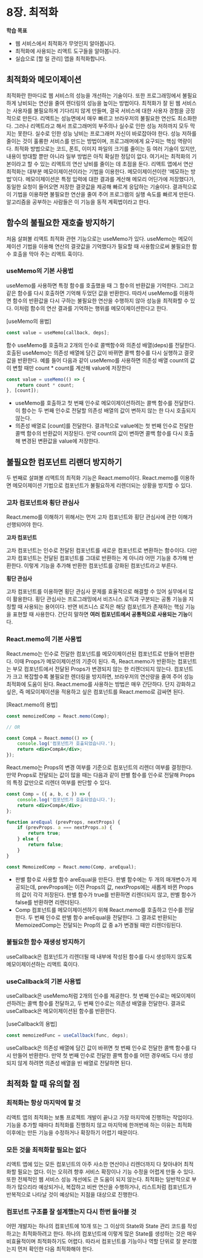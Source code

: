 # 8장. 최적화

**학습 목표**

- 웹 서비스에서 최적화가 무엇인지 알아봅니다.
- 최적화에 사용되는 리액트 도구들을 알아봅니다.
- 실습으로 [할 일 관리] 앱을 최적화합니다.

## 최적화와 메모이제이션

최적화란 한마디로 웹 서비스의 성능을 개선하는 기술이다. 또한 프로그래밍에서 불필요하게 낭비되는 연산을 줄여 렌더링의 성능을 높이는 방법이다. 최적화가 잘 된 웹 서비스는 사용자를 불필요하게 기다리지 않게 만들며, 결국 서비스에 대한 사용자 경험을 긍정적으로 만든다.
리액트는 성능면에서 매우 빠르고 브라우저의 불필요한 연산도 최소화한다. 그러나 리액트라고 해서 프로그래머의 부주의나 실수로 인한 성능 저하까지 모두 막지는 못한다. 실수로 인한 성능 낭비는 프로그래머 자신이 바로잡아야 한다. 성능 저하를 줄이는 것이 훌륭한 서비스를 만드는 방법이며, 프로그래머에게 요구되는 핵심 역량이다.
최적화 방법으로는 코드, 폰트, 이미지 파일의 크기를 줄이는 등 여러 기술이 있지만, 내용이 방대할 뿐만 아니라 일부 방법은 아직 확실한 정답이 없다. 여기서는 최적화의 기본이라고 할 수 있는 리액트의 연산 낭비를 줄이는 데 초점을 둔다.
리액트 앱에서 연산 최적화는 대부분 메모이제이션이라는 기법을 이용한다. 메모이제이션이란 '메모하는 방법'이다. 메모이제이션은 특정 입력에 대한 결과를 계산해 메모리 어딘가에 저장했다가, 동일한 요청이 들어오면 저장한 결괏값을 제공해 빠르게 응답하는 기술이다. 결과적으로 이 기법을 이용하면 불필요한 연산을 줄여 주어 프로그램의 실행 속도를 빠르게 만든다. 알고리즘을 공부하는 사람들은 이 기능을 동적 계획법이라고 한다.

## 함수의 불필요한 재호출 방지하기

처음 살펴볼 리액트 최적화 관현 기능으로는 useMemo가 있다. useMemo는 메모이제이션 기법을 이용해 연산의 결괏값을 기억했다가 필요할 때 사용함으로써 불필요한 함수 호출을 막아 주는 리액트 훅이다.

### useMemo의 기본 사용법

useMemo를 사용하면 특정 함수를 호출했을 때 그 함수의 반환값을 기억한다. 그리고 같은 함수를 다시 호출하면 기억해 두었던 값을 반환한다. 따라서 useMemo를 이용하면 함수의 반환값을 다시 구하는 불필요한 연산을 수행하지 않아 성능을 최적화할 수 있다. 이처럼 함수의 연산 결과를 기억하는 행위를 메모이제이션한다고 한다.

[useMemo의 용법]
```jsx
const value = useMemo[callback, deps];
```

함수 useMemo를 호출하고 2개의 인수로 콜백함수와 의존성 배열(deps)를 전달한다. 호출된 useMemo는 의존성 배열에 담긴 값이 바뀌면 콜백 함수를 다시 실행하고 결괏값을 반환한다.
예를 들어 다음과 같이 useMemo를 사용하면 의존성 배열 count의 값이 변할 때만 count * count를 계산해 value에 저장한다

```jsx
const value = useMemo(() => {
    return count * count;
}, [count]);
```

- useMemo를 호출하고 첫 번째 인수로 메모이제이션하려는 콜백 함수를 전달한다. 이 함수는 두 번째 인수로 전달할 의존성 배열의 값이 변하지 않는 한 다시 호출되지 않는다.
- 의존성 배열로 [count]를 전달한다. 결과적으로 value에는 첫 번째 인수로 전달한 콜백 함수의 반환값이 저장된다. 만약 count의 값이 변하면 콜백 함수를 다시 호출해 변경된 변환값을 value에 저장한다.

## 불필요한 컴포넌트 리랜더 방지하기

두 번째로 살펴볼 리액트의 최적화 기능은 React.memo이다. React.memo를 이용하면 메모이제이션 기법으로 컴포넌트가 불필요하게 리렌더되는 상황을 방지할 수 있다.

### 고차 컴포넌트와 횡단 관심사

React.memo를 이해하기 위해서는 먼저 고차 컴포넌트와 횡단 관심사에 관한 이해가 선행되어야 한다.

**고차 컴포넌트**

고차 컴포넌트는 인수로 전달된 컴포넌트를 새로운 컴포넌트로 변환하는 함수이다. 다만 고차 컴포넌트는 전달된 컴포넌트를 그대로 반환하는 게 아니라 어떤 기능을 추가해 반환한다. 이렇게 기능을 추가해 반환한 컴포넌트를 강화된 컴포넌트라고 부른다.

**횡단 관심사**

고차 컴포넌트를 이용하면 횡단 관심사 문제를 효율적으로 해결할 수 있어 실무에서 많이 활용한다. 횡단 관심사는 프로그래밍에서 비즈니스 로직과 구분되는 공통 기능을 지칭할 때 사용되는 용어이다. 반면 비즈니스 로직은 해당 컴포넌트가 존재하는 핵심 기능을 표현할 때 사용한다. 간단히 말하면 **여러 컴포넌트에서 공통적으로 사용되는 기능**이다.

### React.memo의 기본 사용법

React.memo는 인수로 전달한 컴포넌트를 메모이제이션된 컴포넌트로 만들어 반환한다. 이때 Props가 메모이제이션의 기준이 된다. 즉, React.memo가 반환하는 컴포넌트는 부모 컴포넌트에서 전달된 Props가 변경되지 않는 한 리렌더되지 않는다. 컴포넌트가 크고 복잡할수록 불필요한 렌더링을 방지하면, 브라우저의 연산량을 줄여 주어 성능 최적화에 도움이 된다.
React.memo를 사용하는 방법은 매우 간단하다. 단지 강화하고 싶은, 즉 메모이제이션을 적용하고 싶은 컴포넌트를 React.memo로 감싸면 된다.

[React.memo의 용법]
```jsx
const memoizedComp = React.memo(Comp);

// OR

const CompA = React.memo(() => {
    console.log('컴포넌트가 호출되었습니다.');
    return <div>CompA</div>;
});
```

React.memo는 Props의 변경 여부를 기준으로 컴포넌트의 리렌더 여부를 결정한다. 만약 Props로 전달되는 값이 많을 때는 다음과 같이 판별 함수를 인수로 전달해 Props의 특정 값만으로 리렌더 여부를 판단할 수 있다.

```jsx
const Comp = ({ a, b, c }) => {
    console.log('컴포넌트가 호출되었습니다.');
    return <div>CompA</div>;
};

function areEqual (prevProps, nextProps) {
    if (prevProps. a === nextProps.a) {
        return true;
    } else {
        return false;
    }
}

const MemoizedComp = React.memo(Comp, areEqual);
```

- 판별 함수로 사용할 함수 areEqual을 만든다. 판별 함수에는 두 개의 매개변수가 제공되는데, prevProps에는 이전 Props의 값, nextProps에는 새롭게 바뀐 Props의 값이 각각 저장된다. 판별 함수가 true를 반환하면 리렌더되지 않고, 판별 함수가 false를 반환하면 리렌더된다.
- Comp 컴포넌트를 메모이제이션하기 위해 React.memo를 호출하고 인수를 전달한다. 두 번째 인수로 판별 함수 areEqual을 전달한다. 그 결과로 반환되는 MemoizedComp는 전달되는 Prop의 값 중 a가 변경될 때만 리렌더링된다.

### 불필요한 함수 재생성 방지하기

useCallback은 컴포넌트가 리렌더될 때 내부에 작성된 함수를 다시 생성하지 않도록 메모이제이션하는 리액트 훅이다.

### useCallback의 기본 사용법

useCallback은 useMemo처럼 2개의 인수를 제공한다. 첫 번째 인수로는 메모이제이션하려는 콜백 함수를 전달하고, 두 번째 인수로는 의존성 배열을 전달한다. 결과로 useCallback은 메모이제이션된 함수를 반환한다.

[useCallback의 용법]
```jsx
const memoizedFunc = useCallback(func, deps);
```

useCallback은 의존성 배열에 담긴 값이 바뀌면 첫 번째 인수로 전달한 콜백 함수를 다시 만들어 반환한다. 만약 첫 번째 인수로 전달한 콜백 함수를 어떤 경우에도 다시 생성되지 않게 하려면 의존성 배열을 빈 배열로 전달하면 된다.

## 최적화 할 때 유의할 점

### 최적화는 항상 마지막에 할 것

리액트 앱의 최적화는 보통 프로젝트 개발이 끝나고 가장 마지막에 진행하는 작업이다. 기능을 추가할 때마다 최적화를 진행하지 않고 마지막에 한꺼번에 하는 이유는 최적화 이후에는 만든 기능을 수정하거나 확장하기 어렵기 때문이다.

### 모든 것을 최적화할 필요는 없다

리액트 앱에 있는 모든 컴포넌트의 아주 사소한 연산이나 리렌더까지 다 찾아내어 최적화할 필요는 없다. 이는 오히려 향후 서비스 확장이나 기능 수정을 어렵게 만들 수 있다. 또한 전체적인 웹 서비스 성능 개선에도 큰 도움이 되지 않는다. 최적화는 일반적으로 부하가 많으리라 예상되거나, 복잡하고 비싼 연산을 수행하거나, 리스트처럼 컴포넌트가 반복적으로 나타날 것이 예상되는 지점을 대상으로 진행한다.

### 컴포넌트 구조를 잘 설계했는지 다시 한번 돌아볼 것

어떤 개발자는 하나의 컴포넌트에 10개 또는 그 이상의 State와 State 관리 코드를 작성하고는 최적화하려고 한다. 하나의 컴포넌트에 이렇게 많은 State를 생성하는 것은 매우 비효율적이며 최적화하기도 어렵다. 따라서 컴포넌트를 기능이나 역할 단위로 잘 분리했는지 먼저 확인한 다음 최적화해야 한다.